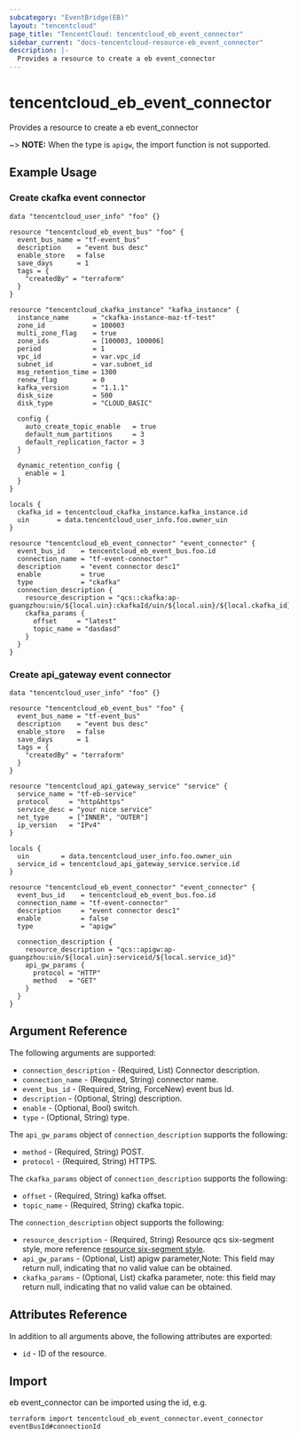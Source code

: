 ```yaml
---
subcategory: "EventBridge(EB)"
layout: "tencentcloud"
page_title: "TencentCloud: tencentcloud_eb_event_connector"
sidebar_current: "docs-tencentcloud-resource-eb_event_connector"
description: |-
  Provides a resource to create a eb event_connector
---
```


# tencentcloud_eb_event_connector

Provides a resource to create a eb event_connector

~> **NOTE:** When the type is `apigw`, the import function is not supported.

## Example Usage

### Create ckafka event connector

```hcl
data "tencentcloud_user_info" "foo" {}

resource "tencentcloud_eb_event_bus" "foo" {
  event_bus_name = "tf-event_bus"
  description    = "event bus desc"
  enable_store   = false
  save_days      = 1
  tags = {
    "createdBy" = "terraform"
  }
}

resource "tencentcloud_ckafka_instance" "kafka_instance" {
  instance_name      = "ckafka-instance-maz-tf-test"
  zone_id            = 100003
  multi_zone_flag    = true
  zone_ids           = [100003, 100006]
  period             = 1
  vpc_id             = var.vpc_id
  subnet_id          = var.subnet_id
  msg_retention_time = 1300
  renew_flag         = 0
  kafka_version      = "1.1.1"
  disk_size          = 500
  disk_type          = "CLOUD_BASIC"

  config {
    auto_create_topic_enable   = true
    default_num_partitions     = 3
    default_replication_factor = 3
  }

  dynamic_retention_config {
    enable = 1
  }
}

locals {
  ckafka_id = tencentcloud_ckafka_instance.kafka_instance.id
  uin       = data.tencentcloud_user_info.foo.owner_uin
}

resource "tencentcloud_eb_event_connector" "event_connector" {
  event_bus_id    = tencentcloud_eb_event_bus.foo.id
  connection_name = "tf-event-connector"
  description     = "event connector desc1"
  enable          = true
  type            = "ckafka"
  connection_description {
    resource_description = "qcs::ckafka:ap-guangzhou:uin/${local.uin}:ckafkaId/uin/${local.uin}/${local.ckafka_id}"
    ckafka_params {
      offset     = "latest"
      topic_name = "dasdasd"
    }
  }
}
```

### Create api_gateway event connector

```hcl
data "tencentcloud_user_info" "foo" {}

resource "tencentcloud_eb_event_bus" "foo" {
  event_bus_name = "tf-event_bus"
  description    = "event bus desc"
  enable_store   = false
  save_days      = 1
  tags = {
    "createdBy" = "terraform"
  }
}

resource "tencentcloud_api_gateway_service" "service" {
  service_name = "tf-eb-service"
  protocol     = "http&https"
  service_desc = "your nice service"
  net_type     = ["INNER", "OUTER"]
  ip_version   = "IPv4"
}

locals {
  uin        = data.tencentcloud_user_info.foo.owner_uin
  service_id = tencentcloud_api_gateway_service.service.id
}

resource "tencentcloud_eb_event_connector" "event_connector" {
  event_bus_id    = tencentcloud_eb_event_bus.foo.id
  connection_name = "tf-event-connector"
  description     = "event connector desc1"
  enable          = false
  type            = "apigw"

  connection_description {
    resource_description = "qcs::apigw:ap-guangzhou:uin/${local.uin}:serviceid/${local.service_id}"
    api_gw_params {
      protocol = "HTTP"
      method   = "GET"
    }
  }
}
```

## Argument Reference

The following arguments are supported:

* `connection_description` - (Required, List) Connector description.
* `connection_name` - (Required, String) connector name.
* `event_bus_id` - (Required, String, ForceNew) event bus Id.
* `description` - (Optional, String) description.
* `enable` - (Optional, Bool) switch.
* `type` - (Optional, String) type.

The `api_gw_params` object of `connection_description` supports the following:

* `method` - (Required, String) POST.
* `protocol` - (Required, String) HTTPS.

The `ckafka_params` object of `connection_description` supports the following:

* `offset` - (Required, String) kafka offset.
* `topic_name` - (Required, String) ckafka  topic.

The `connection_description` object supports the following:

* `resource_description` - (Required, String) Resource qcs six-segment style, more reference [resource six-segment style](https://cloud.tencent.com/document/product/598/10606).
* `api_gw_params` - (Optional, List) apigw parameter,Note: This field may return null, indicating that no valid value can be obtained.
* `ckafka_params` - (Optional, List) ckafka parameter, note: this field may return null, indicating that no valid value can be obtained.

## Attributes Reference

In addition to all arguments above, the following attributes are exported:

* `id` - ID of the resource.




## Import

eb event_connector can be imported using the id, e.g.

```
terraform import tencentcloud_eb_event_connector.event_connector eventBusId#connectionId
```

